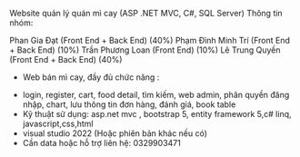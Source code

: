 Website quản lý quán mì cay (ASP .NET MVC, C#, SQL Server)
Thông tin nhóm:

Phan Gia Đạt (Front End + Back End) (40%)
Phạm Đình Minh Trí (Front End + Back End) (10%)
Trần Phương Loan (Front End) (10%)
Lê Trung Quyền (Front End + Back End) (40%)
+ Web bán mì cay, đầy đủ chức năng :
- login, register, cart, food detail, tìm kiếm, web admin, phân quyền đăng nhập, chart, lưu thông tin đơn hàng, đánh giá, book table
- Kỹ thuật sử dụng: asp.net mvc , bootstrap 5, entity framework 5,c# linq, javascript,css,html
- visual studio 2022 (Hoặc phiên bản khác nếu có)
- Cần data hoặc hỗ trợ liên hệ: 0329903471
